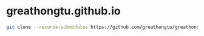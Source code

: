 # greathongtu.github.io

```bash
git clone --recurse-submodules https://github.com/greathongtu/greathongtu.github.io.git
```
